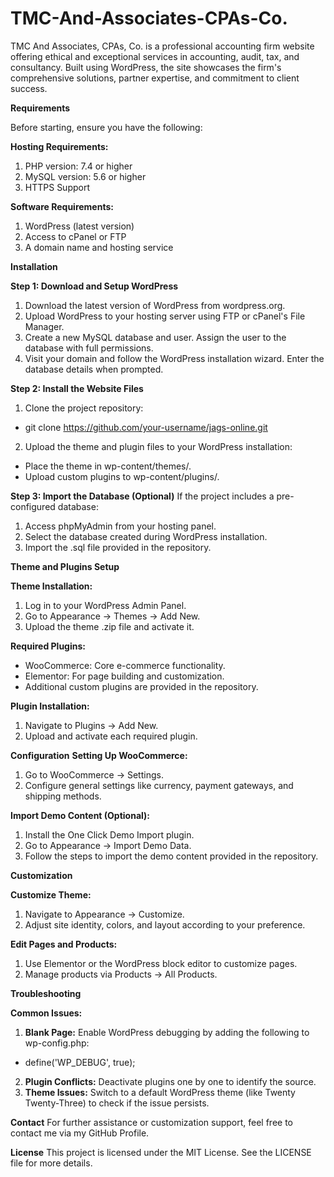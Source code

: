 # TMC-And-Associates-CPAs-Co.
TMC And Associates, CPAs, Co. is a professional accounting firm website offering ethical and exceptional services in accounting, audit, tax, and consultancy. Built using WordPress, the site showcases the firm's comprehensive solutions, partner expertise, and commitment to client success.



**Requirements**

Before starting, ensure you have the following:

**Hosting Requirements:**
1. PHP version: 7.4 or higher
2. MySQL version: 5.6 or higher
3. HTTPS Support

**Software Requirements:**
1. WordPress (latest version)
2. Access to cPanel or FTP
3. A domain name and hosting service

**Installation**

**Step 1: Download and Setup WordPress**
1. Download the latest version of WordPress from wordpress.org.
2. Upload WordPress to your hosting server using FTP or cPanel's File Manager.
3. Create a new MySQL database and user. Assign the user to the database with full permissions.
4. Visit your domain and follow the WordPress installation wizard. Enter the database details when prompted.

**Step 2: Install the Website Files**
1. Clone the project repository:
- git clone https://github.com/your-username/jags-online.git  

2. Upload the theme and plugin files to your WordPress installation:
- Place the theme in wp-content/themes/.
- Upload custom plugins to wp-content/plugins/.

**Step 3: Import the Database (Optional)**
If the project includes a pre-configured database:
1. Access phpMyAdmin from your hosting panel.
2. Select the database created during WordPress installation.
3. Import the .sql file provided in the repository.

**Theme and Plugins Setup**

**Theme Installation:**
1. Log in to your WordPress Admin Panel.
2. Go to Appearance → Themes → Add New.
3. Upload the theme .zip file and activate it.

**Required Plugins:**
- WooCommerce: Core e-commerce functionality.
- Elementor: For page building and customization.
- Additional custom plugins are provided in the repository.

**Plugin Installation:**
1. Navigate to Plugins → Add New.
2. Upload and activate each required plugin.

**Configuration**
**Setting Up WooCommerce:**
1. Go to WooCommerce → Settings.
2. Configure general settings like currency, payment gateways, and shipping methods.

**Import Demo Content (Optional):**
1. Install the One Click Demo Import plugin.
2. Go to Appearance → Import Demo Data.
3. Follow the steps to import the demo content provided in the repository.

**Customization**

**Customize Theme:**
1. Navigate to Appearance → Customize.
2. Adjust site identity, colors, and layout according to your preference.

**Edit Pages and Products:**
1. Use Elementor or the WordPress block editor to customize pages.
2. Manage products via Products → All Products.

**Troubleshooting**

**Common Issues:**
1. **Blank Page:** Enable WordPress debugging by adding the following to wp-config.php:
- define('WP_DEBUG', true);  
2. **Plugin Conflicts:** Deactivate plugins one by one to identify the source.
3. **Theme Issues:** Switch to a default WordPress theme (like Twenty Twenty-Three) to check if the issue persists.

**Contact**
For further assistance or customization support, feel free to contact me via my GitHub Profile.

**License**
This project is licensed under the MIT License. See the LICENSE file for more details.
